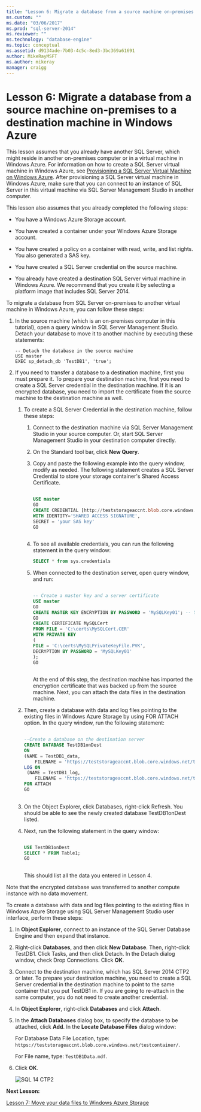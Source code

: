 ```yaml
---
title: "Lesson 6: Migrate a database from a source machine on-premises to a destination machine in Windows Azure | Microsoft Docs"
ms.custom: ""
ms.date: "03/06/2017"
ms.prod: "sql-server-2014"
ms.reviewer: ""
ms.technology: "database-engine"
ms.topic: conceptual
ms.assetid: d9134ade-7b03-4c5c-8ed3-3bc369a61691
author: MikeRayMSFT
ms.author: mikeray
manager: craigg
---
```

# Lesson 6: Migrate a database from a source machine on-premises to a destination machine in Windows Azure
  This lesson assumes that you already have another SQL Server, which might reside in another on-premises computer or in a virtual machine in Windows Azure. For information on how to create a SQL Server virtual machine in Windows Azure, see [Provisioning a SQL Server Virtual Machine on Windows Azure](http://www.windowsazure.com/manage/windows/common-tasks/install-sql-server/). After provisioning a SQL Server virtual machine in Windows Azure, make sure that you can connect to an instance of SQL Server in this virtual machine via SQL Server Management Studio in another computer.  
  
 This lesson also assumes that you already completed the following steps:  
  
-   You have a Windows Azure Storage account.  
  
-   You have created a container under your Windows Azure Storage account.  
  
-   You have created a policy on a container with read, write, and list rights. You also generated a SAS key.  
  
-   You have created a SQL Server credential on the source machine.  
  
-   You already have created a destination SQL Server virtual machine in Windows Azure. We recommend that you create it by selecting a platform image that includes SQL Server 2014.  
  
 To migrate a database from SQL Server on-premises to another virtual machine in Windows Azure, you can follow these steps:  
  
1.  In the source machine (which is an on-premises computer in this tutorial), open a query window in SQL Server Management Studio. Detach your database to move it to another machine by executing these statements:  
  
    ```  
    -- Detach the database in the source machine   
    USE master  
    EXEC sp_detach_db 'TestDB1', 'true';  
    ```  
  
2.  If you need to transfer a database to a destination machine, first you must prepare it. To prepare your destination machine, first you need to create a SQL Server credential in the destination machine. If it is an encrypted database, you need to import the certificate from the source machine to the destination machine as well.  
  
    1.  To create a SQL Server Credential in the destination machine, follow these steps:  
  
        1.  Connect to the destination machine via SQL Server Management Studio in your source computer.  Or, start SQL Server Management Studio in your destination computer directly.  
  
        2.  On the Standard tool bar, click **New Query**.  
  
        3.  Copy and paste the following example into the query window, modify as needed. The following statement creates a SQL Server Credential to store your storage container's Shared Access Certificate.  
  
            ```sql  
  
            USE master   
            GO   
            CREATE CREDENTIAL [http://teststorageaccnt.blob.core.windows.net/testcontainer]   
            WITH IDENTITY='SHARED ACCESS SIGNATURE',   
            SECRET = 'your SAS key'   
            GO  
  
            ```  
  
        4.  To see all available credentials, you can run the following statement in the query window:  
  
            ```sql  
            SELECT * from sys.credentials   
            ```  
  
        5.  When connected to the destination server, open query window, and run:  
  
            ```sql  
  
            -- Create a master key and a server certificate   
            USE master   
            GO   
            CREATE MASTER KEY ENCRYPTION BY PASSWORD = 'MySQLKey01'; -- You may use a different password.   
            GO   
            CREATE CERTIFICATE MySQLCert   
            FROM FILE = 'C:\certs\MySQLCert.CER'   
            WITH PRIVATE KEY   
            (   
            FILE = 'C:\certs\MySQLPrivateKeyFile.PVK',   
            DECRYPTION BY PASSWORD = 'MySQLKey01'   
            );   
            GO  
  
            ```  
  
             At the end of this step, the destination machine has imported the encryption certificate that was backed up from the source machine. Next, you can attach the data files in the destination machine.  
  
    2.  Then, create a database with data and log files pointing to the existing files in Windows Azure Storage by using FOR ATTACH option. In the query window, run the following statement:  
  
        ```sql  
  
        --Create a database on the destination server   
        CREATE DATABASE TestDB1onDest   
        ON   
        (NAME = TestDB1_data,   
            FILENAME = 'https://teststorageaccnt.blob.core.windows.net/testcontainer/TestDB1Data.mdf' )   
        LOG ON   
         (NAME = TestDB1_log,   
            FILENAME = 'https://teststorageaccnt.blob.core.windows.net/testcontainer/TestDB1Log.ldf')   
        FOR ATTACH   
        GO  
  
        ```  
  
    3.  On the Object Explorer, click Databases, right-click Refresh. You should be able to see the newly created database TestDB1onDest listed.  
  
    4.  Next, run the following statement in the query window:  
  
        ```sql  
  
        USE TestDB1onDest   
        SELECT * FROM Table1;   
        GO  
  
        ```  
  
         This should list all the data you entered in Lesson 4.  
  
 Note that the encrypted database was transferred to another compute instance with no data movement.  
  
 To create a database with data and log files pointing to the existing files in Windows Azure Storage using SQL Server Management Studio user interface, perform these steps:  
  
1.  In **Object Explorer**, connect to an instance of the SQL Server Database Engine and then expand that instance.  
  
2.  Right-click **Databases**, and then click **New Database**. Then, right-click TestDB1. Click Tasks, and then click Detach. In the Detach dialog window, check Drop Connections. Click **OK**.  
  
3.  Connect to the destination machine, which has SQL Server 2014 CTP2 or later. To prepare your destination machine, you need to create a SQL Server credential in the destination machine to point to the same container that you put TestDB1 in. If you are going to re-attach in the same computer, you do not need to create another credential.  
  
4.  In **Object Explorer**, right-click **Databases** and click **Attach**.  
  
5.  In the **Attach Databases** dialog box, to specify the database to be attached, click **Add**. In the **Locate Database Files** dialog window:  
  
     For Database Data File Location, type: `https://teststorageaccnt.blob.core.windows.net/testcontainer/`.  
  
     For File name, type: `TestDB1Data.mdf`.  
  
6.  Click **OK**.  
  
     ![SQL 14 CTP2](../tutorials/media/ss-was-tutlesson-6-7.gif "SQL 14 CTP2")  
  
 **Next Lesson:**  
  
 [Lesson 7: Move your data files to Windows Azure Storage](../relational-databases/lesson-6-generate-activity-and-backup-log-using-file-snapshot-backup.md)  
  
  
